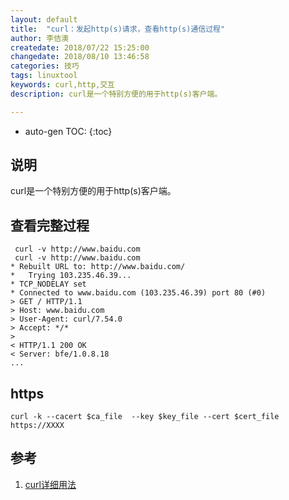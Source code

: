 ```yaml
---
layout: default
title:  "curl：发起http(s)请求，查看http(s)通信过程"
author: 李佶澳
createdate: 2018/07/22 15:25:00
changedate: 2018/08/10 13:46:58
categories: 技巧
tags: linuxtool
keywords: curl,http,交互
description: curl是一个特别方便的用于http(s)客户端。

---
```


* auto-gen TOC:
{:toc}

## 说明

curl是一个特别方便的用于http(s)客户端。

## 查看完整过程

	 curl -v http://www.baidu.com
	 curl -v http://www.baidu.com
	* Rebuilt URL to: http://www.baidu.com/
	*   Trying 103.235.46.39...
	* TCP_NODELAY set
	* Connected to www.baidu.com (103.235.46.39) port 80 (#0)
	> GET / HTTP/1.1
	> Host: www.baidu.com
	> User-Agent: curl/7.54.0
	> Accept: */*
	>
	< HTTP/1.1 200 OK
	< Server: bfe/1.0.8.18
	...

## https

	curl -k --cacert $ca_file  --key $key_file --cert $cert_file https://XXXX

## 参考

1. [curl详细用法][1]

[1]: https://blog.csdn.net/zl1zl2zl3/article/details/77112086 "curl详细用法" 
